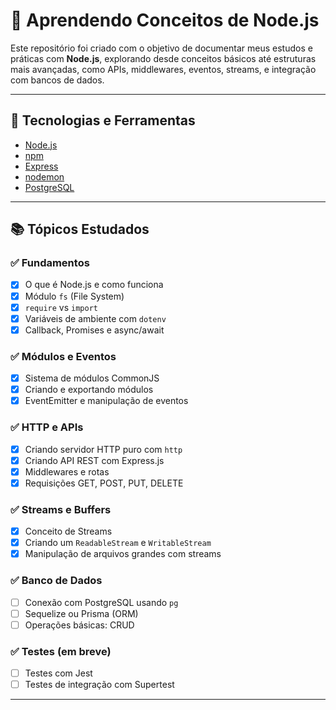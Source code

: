 # 🧠 Aprendendo Conceitos de Node.js

Este repositório foi criado com o objetivo de documentar meus estudos e práticas com **Node.js**, explorando desde conceitos básicos até estruturas mais avançadas, como APIs, middlewares, eventos, streams, e integração com bancos de dados.

---

## 🚀 Tecnologias e Ferramentas

- [Node.js](https://nodejs.org/)
- [npm](https://www.npmjs.com/)
- [Express](https://expressjs.com/) 
- [nodemon](https://www.npmjs.com/package/nodemon) 
- [PostgreSQL](https://www.postgresql.org/) 

---

## 📚 Tópicos Estudados

### ✅ Fundamentos

- [x] O que é Node.js e como funciona
- [x] Módulo `fs` (File System)
- [x] `require` vs `import`
- [x] Variáveis de ambiente com `dotenv`
- [x] Callback, Promises e async/await

### ✅ Módulos e Eventos

- [x] Sistema de módulos CommonJS
- [x] Criando e exportando módulos
- [x] EventEmitter e manipulação de eventos

### ✅ HTTP e APIs

- [x] Criando servidor HTTP puro com `http`
- [x] Criando API REST com Express.js
- [x] Middlewares e rotas
- [x] Requisições GET, POST, PUT, DELETE

### ✅ Streams e Buffers

- [x] Conceito de Streams
- [x] Criando um `ReadableStream` e `WritableStream`
- [x] Manipulação de arquivos grandes com streams

### ✅ Banco de Dados

- [ ] Conexão com PostgreSQL usando `pg`
- [ ] Sequelize ou Prisma (ORM)
- [ ] Operações básicas: CRUD

### ✅ Testes (em breve)

- [ ] Testes com Jest
- [ ] Testes de integração com Supertest

---


